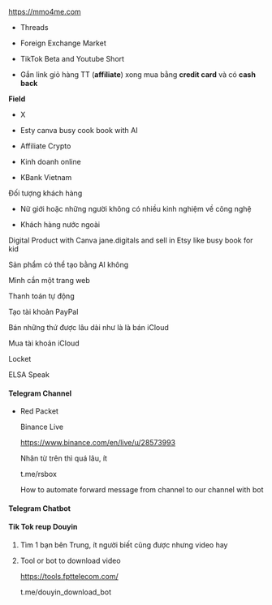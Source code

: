 https://mmo4me.com

- Threads
- Foreign Exchange Market
- TikTok Beta and Youtube Short

- Gắn link giỏ hàng TT (**affiliate**) xong mua bằng **credit card** và có **cash back**

**Field**

- X
- Esty canva busy cook book with AI

- Affiliate Crypto
    
- Kinh doanh online
    
- KBank Vietnam
    

Đối tượng khách hàng

- Nữ giới hoặc những người không có nhiều kinh nghiệm về công nghệ
    
- Khách hàng nước ngoài
    

Digital Product with Canva jane.digitals and sell in Etsy like busy book for kid

Sản phẩm có thể tạo bằng AI không

Mình cần một trang web

Thanh toán tự động

Tạo tài khoản PayPal

Bán những thứ được lâu dài như là là bán iCloud

Mua tài khoản iCloud

Locket

ELSA Speak

#### Telegram Channel

- Red Packet
    
    Binance Live
    
    https://www.binance.com/en/live/u/28573993
    
    Nhân từ trên thì quá lâu, ít
    
    t.me/rsbox
    
    How to automate forward message from channel to our channel with bot
    

#### Telegram Chatbot

#### Tik Tok reup Douyin

1. Tìm 1 bạn bên Trung, ít người biết cũng được nhưng video hay
    
2. Tool or bot to download video
    
    https://tools.fpttelecom.com/
    
    t.me/douyin_download_bot